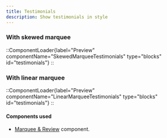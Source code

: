 ```yaml
---
title: Testimonials
description: Show testimonials in style
---
```


### With skewed marquee

::ComponentLoader{label="Preview" componentName="SkewedMarqueeTestimonials" type="blocks" id="testimonials"}
::

### With linear marquee

::ComponentLoader{label="Preview" componentName="LinearMarqueeTestimonials" type="blocks" id="testimonials"}
::

#### Components used

- [Marquee & Review](/components/marquee) component.
